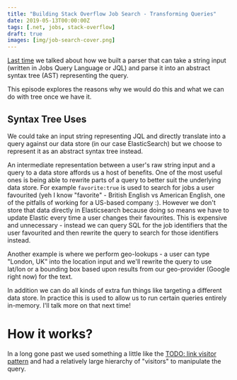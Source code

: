 ```yaml
---
title: "Building Stack Overflow Job Search - Transforming Queries"
date: 2019-05-13T00:00:00Z
tags: [.net, jobs, stack-overflow]
draft: true
images: [img/job-search-cover.png]
---
```

[Last time](2019-05-job-search-2-parsing) we talked about how we built a parser that can take a string input (written in Jobs Query Language or JQL) and parse it into an abstract syntax tree (AST) representing the query.

This episode explores the reasons why we would do this and what we can do with tree once we have it.

## Syntax Tree Uses

We could take an input string representing JQL and directly translate into a query against our data store (in our case ElasticSearch) but we choose to represent it as an abstract syntax tree instead.

An intermediate representation between a user's raw string input and a query to a data store affords us a host of benefits. One of the most useful ones is being able to rewrite parts of a query to better suit the underlying data store. For example `favorite:true` is used to search for jobs a user favourited (yeh I know "favorite" - British English vs American English, one of the pitfalls of working for a US-based company :). However we don't store that data directly in Elasticsearch because doing so means we have to update Elastic every time a user changes their favourites. This is expensive and unnecessary - instead we can query SQL for the job identifiers that the user favourited and then rewrite the query to search for those identifiers instead.

Another example is where we perform geo-lookups - a user can type "London, UK" into the location input and we'll rewrite the query to use lat/lon or a bounding box based upon results from our geo-provider (Google right now) for the text.

In addition we can do all kinds of extra fun things like targeting a different data store. In practice this is used to allow us to run certain queries entirely in-memory. I'll talk more on that next time!

# How it works?

In a long gone past we used something a little like the [TODO: link visitor pattern]() and had a relatively large hierarchy of "visitors" to manipulate the query.
